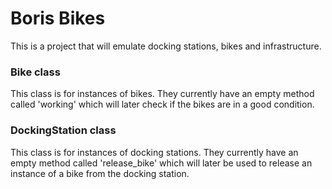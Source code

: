# Boris Bikes
This is a project that will emulate docking stations, bikes and infrastructure.

### Bike class
This class is for instances of bikes. They currently have an empty method called 'working' which will later check if the bikes are in a good condition.

### DockingStation class
This class is for instances of docking stations. They currently have an empty method called 'release_bike' which will later be used to release an instance of a bike from the docking station.